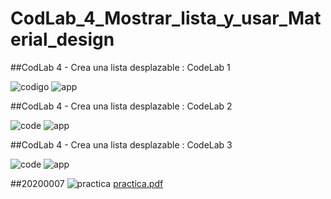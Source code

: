 # CodLab_4_Mostrar_lista_y_usar_Material_design

##CodLab 4 - Crea una lista desplazable : CodeLab 1

![codigo](https://github.com/Luis4nge1/CodLab_4_Mostrar_lista_y_usar_Material_design/assets/132635578/e26b3a16-bbb0-4a04-b984-a8d40eb5ce74)
![app](https://github.com/Luis4nge1/CodLab_4_Mostrar_lista_y_usar_Material_design/assets/132635578/fccf2831-e909-41eb-95dd-97262ab76229)

##CodLab 4 - Crea una lista desplazable : CodeLab 2

![code](https://github.com/Luis4nge1/CodLab_4_Mostrar_lista_y_usar_Material_design/assets/132635578/f183a3f1-c538-4beb-a723-3f45e3974456)
![app](https://github.com/Luis4nge1/CodLab_4_Mostrar_lista_y_usar_Material_design/assets/132635578/775659b3-9eda-44fb-add3-7a546e75ed0c)

##CodLab 4 - Crea una lista desplazable : CodeLab 3

![code](https://github.com/Luis4nge1/CodLab_4_Mostrar_lista_y_usar_Material_design/assets/132635578/864efe35-9847-4258-ae15-42415b1ccc39)
![app](https://github.com/Luis4nge1/CodLab_4_Mostrar_lista_y_usar_Material_design/assets/132635578/6df19778-d935-4349-b39c-ca7749ca3b31)

##20200007
![practica](https://github.com/Luis4nge1/CodLab_4_Mostrar_lista_y_usar_Material_design/assets/132635578/9625480a-8bf4-48e6-bb51-1cb16123f74e)
[practica.pdf](https://github.com/Luis4nge1/CodLab_4_Mostrar_lista_y_usar_Material_design/files/12707794/practica.pdf)
